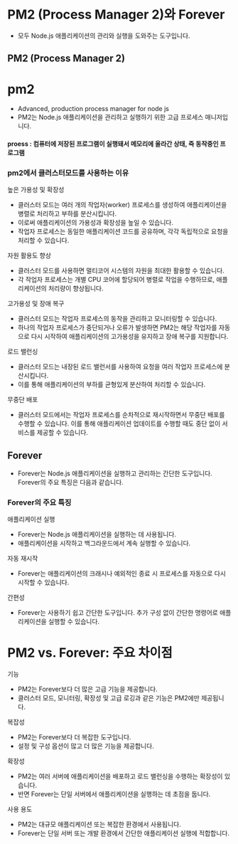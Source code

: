 

# PM2 (Process Manager 2)와 Forever
- 모두 Node.js 애플리케이션의 관리와 실행을 도와주는 도구입니다.


## PM2 (Process Manager 2)
# pm2
- Advanced, production process manager for node js
- PM2는 Node.js 애플리케이션을 관리하고 실행하기 위한 고급 프로세스 매니저입니다.

#### proess : 컴퓨터에 저장된 프로그램이 실행돼서 메모리에 올라간 상태, 즉 동작중인 프로그램


### pm2에서 클러스터모드를 사용하는 이유
높은 가용성 및 확장성
- 클러스터 모드는 여러 개의 작업자(worker) 프로세스를 생성하여 애플리케이션을 병렬로 처리하고 부하를 분산시킵니다.
- 이로써 애플리케이션의 가용성과 확장성을 높일 수 있습니다. 
- 작업자 프로세스는 동일한 애플리케이션 코드를 공유하며, 각각 독립적으로 요청을 처리할 수 있습니다.


자원 활용도 향상
- 클러스터 모드를 사용하면 멀티코어 시스템의 자원을 최대한 활용할 수 있습니다. 
- 각 작업자 프로세스는 개별 CPU 코어에 할당되어 병렬로 작업을 수행하므로, 애플리케이션의 처리량이 향상됩니다.


고가용성 및 장애 복구
- 클러스터 모드는 작업자 프로세스의 동작을 관리하고 모니터링할 수 있습니다. 
- 하나의 작업자 프로세스가 중단되거나 오류가 발생하면 PM2는 해당 작업자를 자동으로 다시 시작하여 애플리케이션의 고가용성을 유지하고 장애 복구를 지원합니다.


로드 밸런싱
- 클러스터 모드는 내장된 로드 밸런서를 사용하여 요청을 여러 작업자 프로세스에 분산시킵니다.
- 이를 통해 애플리케이션의 부하를 균형있게 분산하여 처리할 수 있습니다.


무중단 배포
- 클러스터 모드에서는 작업자 프로세스를 순차적으로 재시작하면서 무중단 배포를 수행할 수 있습니다. 이를 통해 애플리케이션 업데이트를 수행할 때도 중단 없이 서비스를 제공할 수 있습니다.



## Forever
- Forever는 Node.js 애플리케이션을 실행하고 관리하는 간단한 도구입니다. Forever의 주요 특징은 다음과 같습니다.


### Forever의 주요 특징
애플리케이션 실행
- Forever는 Node.js 애플리케이션을 실행하는 데 사용됩니다. 
- 애플리케이션을 시작하고 백그라운드에서 계속 실행할 수 있습니다.

자동 재시작
- Forever는 애플리케이션의 크래시나 예외적인 종료 시 프로세스를 자동으로 다시 시작할 수 있습니다.

간편성
- Forever는 사용하기 쉽고 간단한 도구입니다. 추가 구성 없이 간단한 명령어로 애플리케이션을 실행할 수 있습니다.


# PM2 vs. Forever: 주요 차이점

기능
- PM2는 Forever보다 더 많은 고급 기능을 제공합니다.
- 클러스터 모드, 모니터링, 확장성 및 고급 로깅과 같은 기능은 PM2에만 제공됩니다.

복잡성
- PM2는 Forever보다 더 복잡한 도구입니다.
- 설정 및 구성 옵션이 많고 더 많은 기능을 제공합니다.

확장성
- PM2는 여러 서버에 애플리케이션을 배포하고 로드 밸런싱을 수행하는 확장성이 있습니다.
- 반면 Forever는 단일 서버에서 애플리케이션을 실행하는 데 초점을 둡니다.


사용 용도
- PM2는 대규모 애플리케이션 또는 복잡한 환경에서 사용됩니다.
- Forever는 단일 서버 또는 개발 환경에서 간단한 애플리케이션 실행에 적합합니다.



